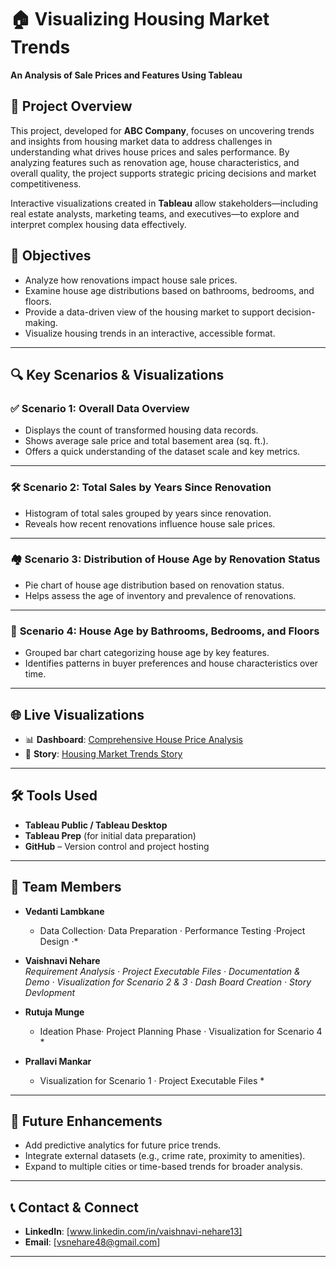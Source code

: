 ﻿# 🏠 Visualizing Housing Market Trends  
**An Analysis of Sale Prices and Features Using Tableau**

## 📌 Project Overview

This project, developed for **ABC Company**, focuses on uncovering trends and insights from housing market data to address challenges in understanding what drives house prices and sales performance. By analyzing features such as renovation age, house characteristics, and overall quality, the project supports strategic pricing decisions and market competitiveness.

Interactive visualizations created in **Tableau** allow stakeholders—including real estate analysts, marketing teams, and executives—to explore and interpret complex housing data effectively.

## 🎯 Objectives

- Analyze how renovations impact house sale prices.
- Examine house age distributions based on bathrooms, bedrooms, and floors.
- Provide a data-driven view of the housing market to support decision-making.
- Visualize housing trends in an interactive, accessible format.

---

## 🔍 Key Scenarios & Visualizations

### ✅ **Scenario 1: Overall Data Overview**
- Displays the count of transformed housing data records.
- Shows average sale price and total basement area (sq. ft.).
- Offers a quick understanding of the dataset scale and key metrics.

---

### 🛠️ **Scenario 2: Total Sales by Years Since Renovation**
- Histogram of total sales grouped by years since renovation.
- Reveals how recent renovations influence house sale prices.

---

### 🏘️ **Scenario 3: Distribution of House Age by Renovation Status**
- Pie chart of house age distribution based on renovation status.
- Helps assess the age of inventory and prevalence of renovations.

---

### 🛁 **Scenario 4: House Age by Bathrooms, Bedrooms, and Floors**
- Grouped bar chart categorizing house age by key features.
- Identifies patterns in buyer preferences and house characteristics over time.

---

## 🌐 Live Visualizations

- 📊 **Dashboard**: [Comprehensive House Price Analysis](https://public.tableau.com/views/Smart_Bridge_Project_by_Vaishnavi_Nehare_and_Group_MITAOE_US&:sid=&:redirect=auth&:display_count=n&:origin=viz_share_link) 
- 📖 **Story**: [Housing Market Trends Story](https://public.tableau.com/views/Smart_Bridge_Project_Storyboard_by_Vaishnavi_Nehare_and_Group_US&publish=yes&:sid=&:redirect=auth&:display_count=n&:origin=viz_share_link)
---

## 🛠 Tools Used

- **Tableau Public / Tableau Desktop**
- **Tableau Prep** (for initial data preparation)
- **GitHub** – Version control and project hosting

---

## 👥 Team Members

- **Vedanti Lambkane**  
  * Data Collection· Data Preparation · Performance Testing ·Project Design ·*

- **Vaishnavi Nehare**  
  *Requirement Analysis · Project Executable Files · Documentation & Demo · Visualization for Scenario 2 & 3 · Dash Board Creation · Story Devlopment*

- **Rutuja Munge**  
  * Ideation Phase· Project Planning Phase · Visualization for Scenario 4 *

- **Prallavi Mankar**  
  *  Visualization for Scenario 1 · Project Executable Files *



---

## 🚀 Future Enhancements

- Add predictive analytics for future price trends.
- Integrate external datasets (e.g., crime rate, proximity to amenities).
- Expand to multiple cities or time-based trends for broader analysis.

---

## 📞 Contact & Connect

- **LinkedIn**: [www.linkedin.com/in/vaishnavi-nehare13]
- **Email**: [vsnehare48@gmail.com]

---

